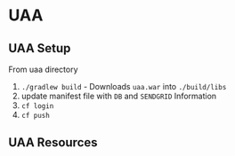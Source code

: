 # UAA


## UAA Setup
From uaa directory

1. `./gradlew build` - Downloads `uaa.war` into `./build/libs`
1. update manifest file with `DB` and `SENDGRID` Information
1. `cf login`
1. `cf push`

## UAA Resources
